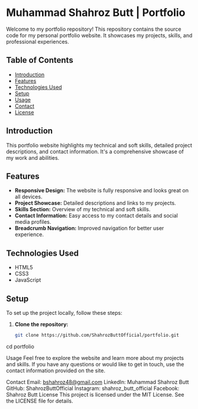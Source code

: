 # Muhammad Shahroz Butt | Portfolio

Welcome to my portfolio repository! This repository contains the source code for my personal portfolio website. It showcases my projects, skills, and professional experiences.

## Table of Contents

- [Introduction](#introduction)
- [Features](#features)
- [Technologies Used](#technologies-used)
- [Setup](#setup)
- [Usage](#usage)
- [Contact](#contact)
- [License](#license)

## Introduction

This portfolio website highlights my technical and soft skills, detailed project descriptions, and contact information. It's a comprehensive showcase of my work and abilities.

## Features

- **Responsive Design:** The website is fully responsive and looks great on all devices.
- **Project Showcase:** Detailed descriptions and links to my projects.
- **Skills Section:** Overview of my technical and soft skills.
- **Contact Information:** Easy access to my contact details and social media profiles.
- **Breadcrumb Navigation:** Improved navigation for better user experience.

## Technologies Used

- HTML5
- CSS3
- JavaScript

## Setup

To set up the project locally, follow these steps:

1. **Clone the repository:**
   ```bash
   git clone https://github.com/ShahrozButtOfficial/portfolio.git
cd portfolio

Usage
Feel free to explore the website and learn more about my projects and skills. If you have any questions or would like to get in touch, use the contact information provided on the site.

Contact
Email: bshahroz48@gmail.com
LinkedIn: Muhammad Shahroz Butt
GitHub: ShahrozButtOfficial
Instagram: shahroz_butt_official
Facebook: Shahroz Butt
License
This project is licensed under the MIT License. See the LICENSE file for details.
